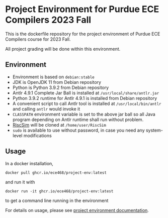 # Project Environment for Purdue ECE Compilers 2023 Fall

This is the dockerfile repository for the project environment of Purdue ECE Compilers course for 2023 Fall.

All project grading will be done within this environment.

## Environment

- Environment is based on `debian:stable`
- JDK is OpenJDK 11 from Debian repository
- Python is Python 3.9.2 from Debian repository
- Antlr 4.9.1 Complete Jar Ball is installed at `/usr/local/share/antlr.jar`
- Python 3.9.2 runtime for Antlr 4.9.1 is installed from Debian repository
- A convenient script to call Antlr tool is installed at `/usr/local/bin/antlr` and calling `antlr` would invoke it
- `CLASSPATH` environment variable is set to the above jar ball so all Java program depending on Antlr runtime shall run without problem.
- [RiscSim](https://github.com/milindkulkarni/RiscSim) will be cloned at `/home/user/RiscSim`
- `sudo` is available to use without password, in case you need any system-level modifications

## Usage

In a docker installation,

```(bash)
docker pull ghcr.io/ece468/project-env:latest
```

and run it with

```(bash)
docker run -it ghcr.io/ece468/project-env:latest
```

to get a command line running in the environment

For details on usage, please see [project environment documentation](https://cap.ecn.purdue.edu/compilers/project/).